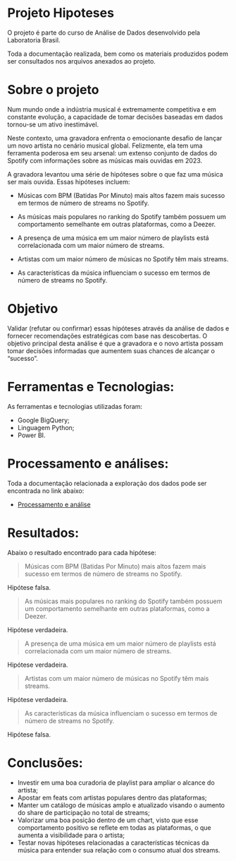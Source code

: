 # Projeto Hipoteses

O projeto é parte do curso de Análise de Dados desenvolvido pela Laboratoria Brasil.

Toda a documentação realizada, bem como os materiais produzidos podem ser consultados nos arquivos anexados ao projeto.

# Sobre o projeto

Num mundo onde a indústria musical é extremamente competitiva e em constante evolução, a capacidade de tomar decisões baseadas em dados tornou-se um ativo inestimável.

Neste contexto, uma gravadora enfrenta o emocionante desafio de lançar um novo artista no cenário musical global. Felizmente, ela tem uma ferramenta poderosa em seu arsenal: um extenso conjunto de dados do Spotify com informações sobre as músicas mais ouvidas em 2023.

A gravadora levantou uma série de hipóteses sobre o que faz uma música ser mais ouvida. Essas hipóteses incluem:

- Músicas com BPM (Batidas Por Minuto) mais altos fazem mais sucesso em termos de número de streams no Spotify.

- As músicas mais populares no ranking do Spotify também possuem um comportamento semelhante em outras plataformas, como a Deezer.

- A presença de uma música em um maior número de playlists está correlacionada com um maior número de streams.

- Artistas com um maior número de músicas no Spotify têm mais streams.

- As características da música influenciam o sucesso em termos de número de streams no Spotify.

# Objetivo

Validar (refutar ou confirmar) essas hipóteses através da análise de dados e fornecer recomendações estratégicas com base nas descobertas. O objetivo principal desta análise é que a gravadora e o novo artista possam tomar decisões informadas que aumentem suas chances de alcançar o “sucesso”.

# Ferramentas e Tecnologias:
As ferramentas e tecnologias utilizadas foram:
- Google BigQuery;
- Linguagem Python;
- Power BI.

# Processamento e análises:

Toda a documentação relacionada a exploração dos dados pode ser encontrada no link abaixo:

- [Processamento e análise](https://github.com/beatriz-mdc/Projeto2_Hipoteses/blob/main/processamento_e_analises.md)

# Resultados:

Abaixo o resultado encontrado para cada hipótese:

> Músicas com BPM (Batidas Por Minuto) mais altos fazem mais sucesso em termos de número de streams no Spotify.

Hipótese falsa.

> As músicas mais populares no ranking do Spotify também possuem um comportamento semelhante em outras plataformas, como a Deezer.

Hipótese verdadeira.

> A presença de uma música em um maior número de playlists está correlacionada com um maior número de streams.

Hipótese verdadeira.

> Artistas com um maior número de músicas no Spotify têm mais streams.

Hipótese verdadeira.

> As características da música influenciam o sucesso em termos de número de streams no Spotify.

Hipótese falsa.

# Conclusões:

- Investir em uma boa curadoria de playlist para ampliar o alcance do artista;
- Apostar em feats com artistas populares dentro das plataformas;
- Manter um catálogo de músicas amplo e atualizado visando o aumento do share de participação no total de streams;
- Valorizar uma boa posição dentro de um chart, visto que esse comportamento positivo se reflete em todas as plataformas, o que aumenta a visibilidade para o artista;
- Testar novas hipóteses relacionadas a características técnicas da música para entender sua relação com o consumo atual dos streams.
